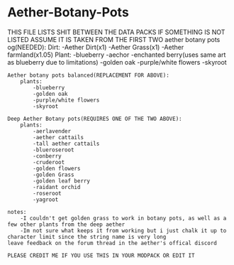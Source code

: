 # Aether-Botany-Pots
THIS FILE LISTS SHIT BETWEEN THE DATA PACKS
IF SOMETHING IS NOT LISTED ASSUME IT IS TAKEN FROM THE FIRST TWO
    aether botany pots og(NEEDED):
        Dirt:
            -Aether Dirt(x1)
            -Aether Grass(x1)
            -Aether farmland(x1.05)
        Plant:
            -blueberry
            -aechor
            -enchanted berry(uses same art as blueberry due to limitations)
            -golden oak
            -purple/white flowers
            -skyroot
    
    Aether botany pots balanced(REPLACEMENT FOR ABOVE):
        plants:
            -blueberry
            -golden oak
            -purple/white flowers
            -skyroot
    
    Deep Aether Botany pots(REQUIRES ONE OF THE TWO ABOVE):
        plants:
            -aerlavender
            -aether cattails
            -tall aether cattails
            -blueroseroot
            -conberry
            -cruderoot
            -golden flowers
            -golden Grass
            -golden leaf berry
            -raidant orchid
            -roseroot
            -yagroot

    notes:
        -I couldn't get golden grass to work in botany pots, as well as a few other plants from the deep aether
        -Im not sure what keeps it from working but i just chalk it up to character limit since the string name is very long
    leave feedback on the forum thread in the aether's offical discord

    PLEASE CREDIT ME IF YOU USE THIS IN YOUR MODPACK OR EDIT IT
